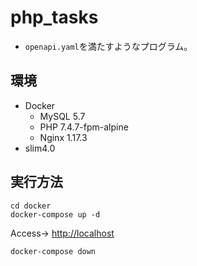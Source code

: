 # php_tasks
- `openapi.yaml`を満たすようなプログラム。

## 環境
- Docker
  - MySQL 5.7
  - PHP 7.4.7-fpm-alpine
  - Nginx 1.17.3
- slim4.0

## 実行方法
```
cd docker
docker-compose up -d
```
Access→ [http://localhost](http://localhost)

```
docker-compose down
```